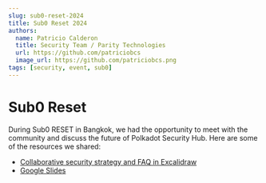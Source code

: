 ```yaml
---
slug: sub0-reset-2024
title: Sub0 Reset 2024
authors:
  name: Patricio Calderon
  title: Security Team / Parity Technologies
  url: https://github.com/patriciobcs
  image_url: https://github.com/patriciobcs.png
tags: [security, event, sub0]
---
```


# Sub0 Reset

During Sub0 RESET in Bangkok, we had the opportunity to meet with the community and discuss the future of Polkadot Security Hub. Here are some of the resources we shared:

- [Collaborative security strategy and FAQ in Excalidraw](https://excalidraw.com/#json=rNnhz-gtY9wOAnBN1FsF4,kSczasHA2RaJtZTX4kY_hA)
- [Google Slides](https://docs.google.com/presentation/d/16tkVAK-JaVHVCWMy4JxJ3swrn--pva2DwxqBKTKqdRo/edit?usp=sharing)